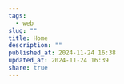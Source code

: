 ```yaml
---
tags:
  - web
slug: ""
title: Home
description: ""
published_at: 2024-11-24 16:38
updated_at: 2024-11-24 16:39
share: true
---
```


